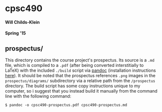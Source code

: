 # cpsc490
#### Will Childs-Klein
#### Spring '15

## prospectus/
This directory contains the course project's prospectus. Its source is a `.md` file, which is compiled to a `.pdf` (after being converted interstitially to LaTeX) with the included `./build` script via [pandoc](http://johnmacfarlane.net/pandoc/) (installation instructions [here](http://johnmacfarlane.net/pandoc/installing.html)). It should be noted that the prospectus references `.png` images in the `prospectus/diagrams/` subdirectory via a relative path from the `/prospectus` directory. The build script has some copy instructions unique to my computer, so i suggest that you instead build it manually from the command line with the following command:
    
    $ pandoc -o cpsc490-prospectus.pdf cpsc490-prospectus.md

